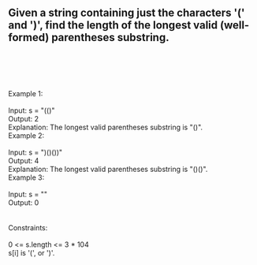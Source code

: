 ## Given a string containing just the characters '(' and ')', find the length of the longest valid (well-formed) parentheses substring. <br> <br> <br> <br> 
Example 1: <br> <br> 
Input: s = "(()" <br> 
Output: 2 <br> 
Explanation: The longest valid parentheses substring is "()". <br> 
Example 2: <br> <br> 
Input: s = ")()())" <br> 
Output: 4 <br> 
Explanation: The longest valid parentheses substring is "()()". <br> 
Example 3: <br> <br> 
Input: s = "" <br> 
Output: 0 <br> <br> <br> 
Constraints: <br> <br> 
0 <= s.length <= 3 * 104 <br> 
s[i] is '(', or ')'. <br> 
